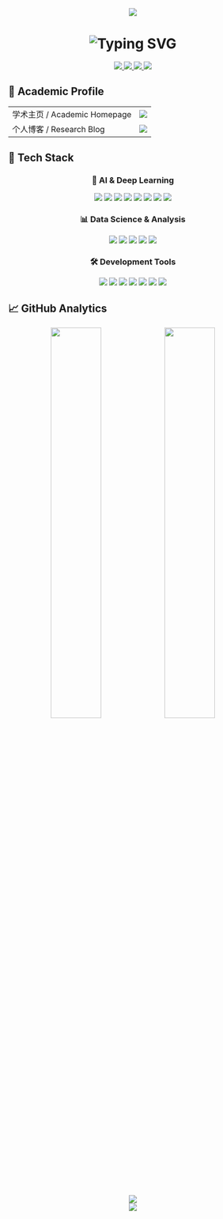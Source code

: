 <div align="center">
  <img src="https://capsule-render.vercel.app/api?type=waving&color=gradient&customColorList=6,12,19,20,16&height=200&section=header&text=AI%20Research%20Engineer&fontSize=50&fontColor=fff&animation=twinkling&fontAlignY=35&desc=Exploring%20the%20Frontiers%20of%20Artificial%20Intelligence&descAlignY=55"/>
</div>

<h1 align="center">
  <img src="https://readme-typing-svg.herokuapp.com?font=Fira+Code&size=32&duration=2800&pause=2000&color=A9FEF7&center=true&vCenter=true&width=600&lines=Hello%2C+I'm+jimtom(Rose%E5%8C%97%E6%B8%AF);AI+%26+Deep+Learning+Researcher;Pushing+Boundaries+of+AI;Building+the+Future+with+Code" alt="Typing SVG" />
</h1>

<div align="center">
  <a href="mailto:jimt40395@gmail.com">
    <img src="https://img.shields.io/badge/Gmail-jimt40395%40gmail.com-D14836?style=for-the-badge&logo=gmail&logoColor=white"/>
  </a>
  <a href="https://twitter.com/jimt40395">
    <img src="https://img.shields.io/badge/X-%40jimt40395-000000?style=for-the-badge&logo=x&logoColor=white"/>
  </a>
  <a href="https://www.instagram.com/jimtom592_">
    <img src="https://img.shields.io/badge/Instagram-%40jimtom592__-E4405F?style=for-the-badge&logo=instagram&logoColor=white"/>
  </a>
  <a href="https://huggingface.co/roseking">
    <img src="https://img.shields.io/badge/🤗_HuggingFace-jimtom-FFD21E?style=for-the-badge"/>
  </a>
</div>

## 🧠 Academic Profile

<div align="left">
  <table>
    <tr>
      <td>
        学术主页 / Academic Homepage
      </td>
      <td>
        <a href="https://academic-portfolio-red.vercel.app/" target="_blank">
          <img src="https://img.shields.io/badge/Researcher-junfeng_xiao-2EC4B6?style=for-the-badge&logo=Researcher&logoColor=white"/>
        </a>
      </td>
    </tr>
    <tr>
      <td>
        个人博客 / Research Blog
      </td>
      <td>
        <a href="https://friendly-birth-6c0.notion.site/Fire-Flyer-AI-HPC-1a108f4392d6800a96a6e9ac55f7ac87" target="_blank">
          <img src="https://img.shields.io/badge/Blog-Technical_Notes-6C5CE7?style=for-the-badge&logo=Blog&logoColor=white"/>
        </a>
      </td>
    </tr>
  </table>
</div>

## 🤖 Tech Stack

<div align="center">

### 🧠 AI & Deep Learning
<p>
  <img src="https://img.shields.io/badge/OpenAI-412991?style=for-the-badge&logo=openai&logoColor=white"/>
  <img src="https://img.shields.io/badge/Claude-5A67D8?style=for-the-badge&logo=anthropic&logoColor=white"/>
  <img src="https://img.shields.io/badge/PyTorch-%23EE4C2C.svg?style=for-the-badge&logo=PyTorch&logoColor=white"/>
  <img src="https://img.shields.io/badge/TensorFlow-%23FF6F00.svg?style=for-the-badge&logo=TensorFlow&logoColor=white"/>
  <img src="https://img.shields.io/badge/Keras-%23D00000.svg?style=for-the-badge&logo=Keras&logoColor=white"/>
  <img src="https://img.shields.io/badge/Scikit--Learn-%23F7931E.svg?style=for-the-badge&logo=scikit-learn&logoColor=white"/>
  <img src="https://img.shields.io/badge/CUDA-%2376B900.svg?style=for-the-badge&logo=nvidia&logoColor=white"/>
  <img src="https://img.shields.io/badge/Transformers-%23FF6F61.svg?style=for-the-badge&logo=huggingface&logoColor=white"/>
</p>

### 📊 Data Science & Analysis
<p>
  <img src="https://img.shields.io/badge/Pandas-%23150458.svg?style=for-the-badge&logo=pandas&logoColor=white"/>
  <img src="https://img.shields.io/badge/NumPy-%23013243.svg?style=for-the-badge&logo=numpy&logoColor=white"/>
  <img src="https://img.shields.io/badge/Matplotlib-%2311557c.svg?style=for-the-badge&logo=python&logoColor=white"/>
  <img src="https://img.shields.io/badge/Jupyter-%23F37626.svg?style=for-the-badge&logo=Jupyter&logoColor=white"/>
  <img src="https://img.shields.io/badge/SciPy-%238CAAE6.svg?style=for-the-badge&logo=scipy&logoColor=white"/>
</p>

### 🛠️ Development Tools
<p>
  <img src="https://img.shields.io/badge/Python-%233776AB.svg?style=for-the-badge&logo=python&logoColor=white"/>
  <img src="https://img.shields.io/badge/Go-%2300ADD8.svg?style=for-the-badge&logo=go&logoColor=white"/>
  <img src="https://img.shields.io/badge/Node.js-%23339933.svg?style=for-the-badge&logo=node.js&logoColor=white"/>
  <img src="https://img.shields.io/badge/Docker-%232496ED.svg?style=for-the-badge&logo=docker&logoColor=white"/>
  <img src="https://img.shields.io/badge/Git-%23F05032.svg?style=for-the-badge&logo=git&logoColor=white"/>
  <img src="https://img.shields.io/badge/MySQL-%234479A1.svg?style=for-the-badge&logo=mysql&logoColor=white"/>
  <img src="https://img.shields.io/badge/VSCode-%23007ACC.svg?style=for-the-badge&logo=visual-studio-code&logoColor=white"/>
</p>

</div>

## 📈 GitHub Analytics

<div align="center">
  <img src="https://github-readme-stats.vercel.app/api?username=2404589803&show_icons=true&theme=tokyonight&hide_border=true&bg_color=0D1117&title_color=58A6FF&icon_color=58A6FF&text_color=C9D1D9&card_width=495" width="45%" />
  <img src="https://github-readme-stats.vercel.app/api/top-langs/?username=2404589803&layout=compact&theme=tokyonight&hide_border=true&bg_color=0D1117&title_color=58A6FF&text_color=C9D1D9&card_width=495&langs_count=8" width="45%" />
</div>

<div align="center">
  <img src="https://komarev.com/ghpvc/?username=2404589803&color=58A6FF&style=for-the-badge&label=Profile+Views"/>
</div>

<div align="center">
  <img src="https://capsule-render.vercel.app/api?type=waving&color=gradient&customColorList=6,12,19,20,16&height=100&section=footer&animation=twinkling"/>
</div>
